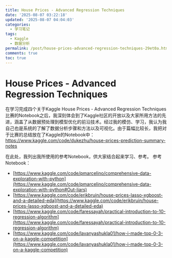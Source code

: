 ```yaml
---
title: House Prices - Advanced Regression Techniques
date: '2025-08-07 03:22:18'
updated: '2025-08-07 04:04:03'
categories:
  - 学习笔记
tags:
  - Kaggle
  - 数据分析
permalink: /post/house-prices-advanced-regression-techniques-29et0a.html
comments: true
toc: true
---
```




# House Prices - Advanced Regression Techniques

在学习完成四个关于Kaggle House Prices - Advanced Regression Techniques比赛的Notebook之后，我深刻体会到了Kaggle社区的开放以及大家所用方法的先进，涵盖了从数据预处理到模型优化的前沿技术。经过我的模仿、学习，我认为我自己也是系统的了解了数据分析步骤和方法以及可视化。由于篇幅比较长，我把对于比赛的总结放在了Kaggle的Notebook中：https://www.kaggle.com/code/dukezhu/house-prices-prediction-summary-notes

在此处，我列出我所使用的参考Notebook，供大家结合起来学习、参考。
参考Notebook：

- [https://www.kaggle.com/code/pmarcelino/comprehensive-data-exploration-with-python](https://www.kaggle.com/code/pmarcelino/comprehensive-data-exploration-with-python#Out-liars)
- [https://www.kaggle.com/code/erikbruin/house-prices-lasso-xgboost-and-a-detailed-eda](https://www.kaggle.com/code/erikbruin/house-prices-lasso-xgboost-and-a-detailed-eda)
- [https://www.kaggle.com/code/faressayah/practical-introduction-to-10-regression-algorithm](https://www.kaggle.com/code/faressayah/practical-introduction-to-10-regression-algorithm)
- [https://www.kaggle.com/code/lavanyashukla01/how-i-made-top-0-3-on-a-kaggle-competition](https://www.kaggle.com/code/lavanyashukla01/how-i-made-top-0-3-on-a-kaggle-competition)

‍

‍

‍

‍

‍
